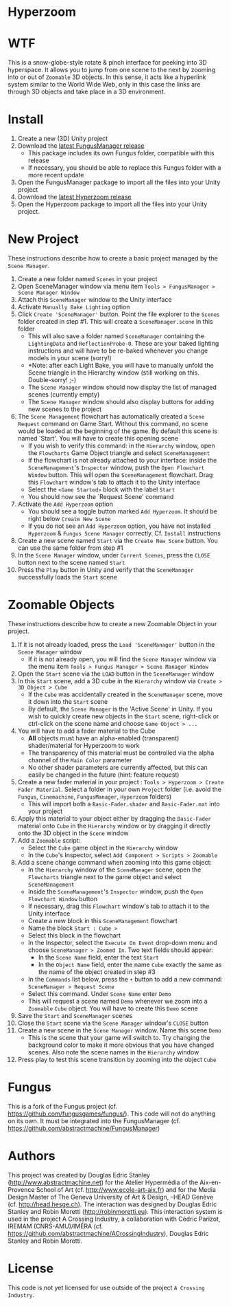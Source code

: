 Hyperzoom
==================
WTF
======
This is a snow-globe-style rotate & pinch interface for peeking into 3D hyperspace. It allows you to jump from one scene to the next by zooming into or out of `Zoomable` 3D objects. In this sense, it acts like a hyperlink system similar to the World Wide Web, only in this case the links are through 3D objects and take place in a 3D environment.

Install
======
1. Create a new (3D) Unity project
2. Download the [latest FungusManager release](https://github.com/abstractmachine/FungusManager/releases/latest)
	- This package includes its own Fungus folder, compatible with this release
	- If necessary, you should be able to replace this Fungus folder with a more recent update
3. Open the FungusManager package to import all the files into your Unity project
4. Download the [latest Hyperzoom release](https://github.com/abstractmachine/Hyperzoom/releases/latest)
5. Open the Hyperzoom package to import all the files into your Unity project.

New Project
======
These instructions describe how to create a basic project managed by the `Scene Manager`.

1. Create a new folder named `Scenes` in your project
2. Open SceneManager window via menu item `Tools > FungusManager > Scene Manager Window`
3. Attach this `SceneManager` window to the Unity interface
4. Activate `Manually Bake Lighting` option
5. Click `Create 'SceneManager'` button. Point the file explorer to the `Scenes` folder created in step #1. This will create a `SceneManager.scene` in this folder
	- This will also save a folder named `SceneManager` containing the `LightingData` and `ReflectionProbe-0`. These are your baked lighting instructions and will have to be re-baked whenever you change models in your scene (sorry!)
	- *Note: after each Light Bake, you will have to manually unfold the Scene triangle in the Hierarchy window (still working on this. Double-sorry! ;-)
	- The `Scene Manager` window should now display the list of managed scenes (currently empty)
	- The `Scene Manager` window should also display buttons for adding new scenes to the project
6. The `Scene Management` flowchart has automatically created a `Scene Request` command on Game Start. Without this command, no scene would be loaded at the beginning of the game. By default this scene is named 'Start'. You will have to create this opening scene
	- If you wish to verify this command: in the `Hierarchy` window, open the `Flowcharts` Game Object triangle and select `SceneManagement`
	- If the flowchart is not already attached to your interface: inside the `SceneManagement`'s `Inspector` window, push the `Open Flowchart Window` button. This will open the `SceneManagement` flowchart. Drag this `Flowchart` window's tab to attach it to the Unity interface
	- Select the `<Game Started>` block with the label `Start`
	- You should now see the `Request Scene' command
7. Activate the `Add Hyperzoom` option
	- You should see a toggle button marked `Add Hyperzoom`. It should be right below `Create New Scene`
	- If you do not see an `Add Hyperzoom` option, you have not installed `Hyperzoom` & `Fungus Scene Manager` correctly. Cf. `Install` instructions
8. Create a new scene named `Start` via the `Create New Scene` button. You can use the same folder from step #1
9. In the `Scene Manager` window, under `Current Scenes`, press the `CLOSE` button next to the scene named `Start`
9. Press the `Play` button in Unity and verify that the `SceneManager` successfully loads the `Start` scene

Zoomable Objects
======
These instructions describe how to create a new Zoomable Object in your project.

1. If it is not already loaded, press the `Load 'SceneManager'` button in the `Scene Manager` window
	- If it is not already open, you will find the `Scene Manager` window via the menu item `Tools > Fungus Manager > Scene Manager Window`
2. Open the `Start` scene via the `LOAD` button in the `SceneManager` window
3. In this `Start` scene, add a 3D cube in the `Hierarchy` window via `Create > 3D Object > Cube`
	- If the `Cube` was accidentally created in the `SceneManager` scene, move it down into the `Start` scene
	- By default, the `Scene Manager` is the 'Active Scene' in Unity. If you wish to quickly create new objects in the `Start` scene, right-click or ctrl-click on the scene name and choose `Game Object > ...`
4. You will have to add a fader material to the Cube
	- **All** objects must have an alpha-enabled (transparent) shader/material for Hyperzoom to work
	- The transparency of this material must be controlled via the alpha channel of the `Main Color` parameter
	- No other shader parameters are currently affected, but this can easily be changed in the future (hint: feature request)
5. Create a new fader material in your project : `Tools > Hyperzoom > Create Fader Material`. Select a folder in your own `Project` folder (i.e. avoid the `Fungus`, `Cinemachine`, `FungusManager`, `Hyperzoom` folders)
	- This will import both a `Basic-Fader.shader` and `Basic-Fader.mat` into your project
6. Apply this material to your object either by dragging the `Basic-Fader` material onto `Cube` in the `Hierarchy` window or by dragging it directly onto the 3D object in the `Scene` window
7. Add a `Zoomable` script:
	- Select the `Cube` game object in the `Hierarchy` window
	- In the `Cube`'s Inspector, select `Add Component > Scripts > Zoomable`
8. Add a scene change command when zooming into this game object:
	- In the `Hierarchy` window of the `SceneManager` scene, open the `Flowcharts` triangle next to the game object and select `SceneManagement`
	- Inside the `SceneManagement`'s `Inspector` window, push the `Open Flowchart Window` button
	- If necessary, drag this `Flowchart` window's tab to attach it to the Unity interface
	- Create a new block in this `SceneManagement` flowchart
	- Name the block `Start : Cube >`
	- Select this block in the flowchart
	- In the Inspector, select the `Execute On Event` drop-down menu and choose `SceneManager > Zoomed In`. Two text fields should appear:
		- In the `Scene Name` field, enter the text `Start`
		- In the `Object Name` field, enter the name `Cube` exactly the same as the name of the object created in step #3
	- In the `Commands` list below, press the `+` button to add a new command: `SceneManager > Request Scene`
	- Select this command. Under `Scene Name` enter `Demo`
	- This will request a scene named `Demo` whenever we zoom into a `Zoomable` `Cube` object. You will have to create this `Demo` scene
9. Save the `Start` and `SceneManager` scenes
10. Close the `Start` scene via the `Scene Manager` window's `CLOSE` button
11. Create a new scene in the `Scene Manager` window. Name this scene `Demo`
	- This is the scene that your game will switch to. Try changing the background color to make it more obvious that you have changed scenes. Also note the scene names in the `Hierarchy` window
12. Press play to test this scene transition by zooming into the object `Cube`

Fungus
======
This is a fork of the Fungus project (cf. https://github.com/fungusgames/fungus/). This code will not do anything on its own. It must be integrated into the FungusManager (cf. https://github.com/abstractmachine/FungusManager)


Authors
======
This project was created by Douglas Edric Stanley (http://www.abstractmachine.net) for the Atelier Hypermédia of the Aix-en-Provence School of Art (cf. http://www.ecole-art-aix.fr) and for the Media Design Master of The Geneva University of Art & Design, –HEAD Genève (cf. http://head.hesge.ch). The interaction was designed by Douglas Edric Stanley and Robin Moretti (http://robinmoretti.eu). This interaction system is used in the project A Crossing Industry, a collaboration with Cédric Parizot, IREMAM (CNRS-AMU)/IMÉRA (cf. https://github.com/abstractmachine/ACrossingIndustry), Douglas Edric Stanley and Robin Moretti.

License
=======
This code is not yet licensed for use outside of the project `A Crossing Industry`.

